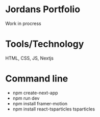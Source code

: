 # Jordans Portfolio

Work in procress

# Tools/Technology

HTML, CSS, JS, Nextjs

# Command line

- npm create-next-app
- npm run dev
- npm install framer-motion
- npm install react-tsparticles tsparticles
